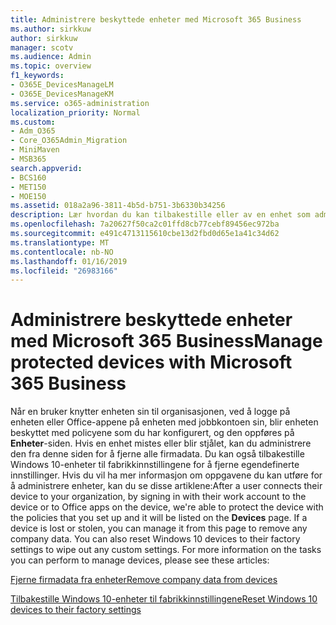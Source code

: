 ```yaml
---
title: Administrere beskyttede enheter med Microsoft 365 Business
ms.author: sirkkuw
author: sirkkuw
manager: scotv
ms.audience: Admin
ms.topic: overview
f1_keywords:
- O365E_DevicesManageLM
- O365E_DevicesManageKM
ms.service: o365-administration
localization_priority: Normal
ms.custom:
- Adm_O365
- Core_O365Admin_Migration
- MiniMaven
- MSB365
search.appverid:
- BCS160
- MET150
- MOE150
ms.assetid: 018a2a96-3811-4b5d-b751-3b6330b34256
description: Lær hvordan du kan tilbakestille eller av en enhet som administreres gjennom beskyttelse policyer.
ms.openlocfilehash: 7a20627f50ca2c01ffd8cb77cebf89456ec972ba
ms.sourcegitcommit: e491c4713115610cbe13d2fbd0d65e1a41c34d62
ms.translationtype: MT
ms.contentlocale: nb-NO
ms.lasthandoff: 01/16/2019
ms.locfileid: "26983166"
---
```

# <a name="manage-protected-devices-with-microsoft-365-business"></a><span data-ttu-id="7e8d5-103">Administrere beskyttede enheter med Microsoft 365 Business</span><span class="sxs-lookup"><span data-stu-id="7e8d5-103">Manage protected devices with Microsoft 365 Business</span></span>

<span data-ttu-id="7e8d5-p101">Når en bruker knytter enheten sin til organisasjonen, ved å logge på enheten eller Office-appene på enheten med jobbkontoen sin, blir enheten beskyttet med policyene som du har konfigurert, og den oppføres på **Enheter**-siden. Hvis en enhet mistes eller blir stjålet, kan du administrere den fra denne siden for å fjerne alle firmadata. Du kan også tilbakestille Windows 10-enheter til fabrikkinnstillingene for å fjerne egendefinerte innstillinger. Hvis du vil ha mer informasjon om oppgavene du kan utføre for å administrere enheter, kan du se disse artiklene:</span><span class="sxs-lookup"><span data-stu-id="7e8d5-p101">After a user connects their device to your organization, by signing in with their work account to the device or to Office apps on the device, we're able to protect the device with the policies that you set up and it will be listed on the **Devices** page. If a device is lost or stolen, you can manage it from this page to remove any company data. You can also reset Windows 10 devices to their factory settings to wipe out any custom settings. For more information on the tasks you can perform to manage devices, please see these articles:</span></span> 
  
[<span data-ttu-id="7e8d5-108">Fjerne firmadata fra enheter</span><span class="sxs-lookup"><span data-stu-id="7e8d5-108">Remove company data from devices</span></span>](remove-company-data.md)
  
[<span data-ttu-id="7e8d5-109">Tilbakestille Windows 10-enheter til fabrikkinnstillingene</span><span class="sxs-lookup"><span data-stu-id="7e8d5-109">Reset Windows 10 devices to their factory settings</span></span>](reset-devices-to-factory-settings.md)
  

